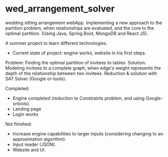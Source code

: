 # wed_arrangement_solver
wedding sitting arrangement webApp.
Implementing a new approach to the partition problem, when relationships are evaluated, and the core to the optimal partition.
(Using Java, Spring Boot, MongoDB and React JS).

A summer project to learn different technologies. 
* Current state of project: engine works, website in his first steps.

Problem: Finding the optimal partition of invitees to tables.
Solution: Modeling invitees to a complete graph, when edge's weight
represents the depth of the relationship between two invitees.
Reduction & solution with SAT Solver (Google or-tools).


Completed:
- Engine completed (reduction to Constraints problem, and using Google-ortools). 
- Landing page
- Login works

Not finished:
- Increase engine capabilities to larger inputs (considering changing to an approximation algorithm).
- Input reader (JSON).
- Website and UI. 

